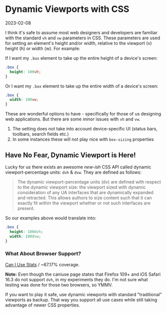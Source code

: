 # Dynamic Viewports with CSS

2023-02-08

I think it's safe to assume most web designers and developers are familiar with the standard `vh` and `vw` parameters in CSS. These parameters are used for setting an element's height and/or width, relative to the viewport (v) height (h) or width (w). For example:

If I want my `.box` element to take up the entire height of a device's screen:

```css
.box {
  height: 100vh;
}
```

Or I want my `.box` element to take up the entire width of a device's screen:

```css
.box {
  width: 100vw;
}
```


These are wonderful options to have - specifically for those of us designing web applications. But there are some *minor* issues with `vh` and `vw`.

1. The setting does not take into account device-specific UI (status bars, toolbars, search fields etc.)
2. In some instances these will not play nice with `box-sizing` properties

## Have No Fear, Dynamic Viewport is Here!

Lucky for us there exists an awesome *new-ish* CSS API called dynamic viewport-percentage units: `dvh` & `dvw`. They are defined as follows:

> The dynamic viewport-percentage units (dv) are defined with respect to the dynamic viewport size: the viewport sized with dynamic consideration of any UA interfaces that are dynamically expanded and retracted. This allows authors to size content such that it can exactly fit within the viewport whether or not such interfaces are present.

So our examples above would translate into:

```css
.box {
  height: 100dvh;
  width: 100dvw;
}
```

### What About Browser Support?

[Can I Use Stats](https://caniuse.com/mdn-api_css_dvh) / ~67.17% coverage.

**Note:** Even though the caniuse page states that Firefox 109+ and iOS Safari 16.3 do not support `dvh`, in my experiments they do. I'm not sure what testing was done for those two browsers, so YMMV.

If you want to play it safe, use dynamic viewports with standard "traditional" viewports as backup. That way you support all use cases while still taking advantage of newer CSS properties.